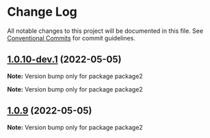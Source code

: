 # Change Log

All notable changes to this project will be documented in this file.
See [Conventional Commits](https://conventionalcommits.org) for commit guidelines.

## [1.0.10-dev.1](https://github.com/gladmustang/lernaDemo/compare/package2@1.0.10-dev.0...package2@1.0.10-dev.1) (2022-05-05)

**Note:** Version bump only for package package2







**Note:** Version bump only for package package2






## [1.0.9](https://github.com/gladmustang/lernaDemo/compare/package2@1.0.8...package2@1.0.9) (2022-05-05)

**Note:** Version bump only for package package2

